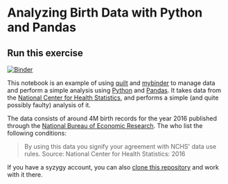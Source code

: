 # Analyzing Birth Data with Python and Pandas

## Run this exercise
[![Binder](https://mybinder.org/badge.svg)](https://mybinder.org/v2/gh/ianabc/birthData/master?filepath=BirthData.ipynb)

This notebook is an example of using [quilt](https://quiltdata.com/) and
[mybinder](https://mybinder.org/) to manage data and perform a simple analysis
using [Python](https://www.python.org/) and
[Pandas](https://pandas.pydata.org/). It takes data from the [National Center
for Health Statistics](http://www.nber.org/data/vital-statistics-natality-data.html),
and performs a simple (and quite possibly faulty) analysis of it.


The data consists of around 4M birth records for the year 2016 published
through the [National Bureau of Economic
Research](http://www.nber.org/data/vital-statistics-natality-data.html). The
who list the following conditions:

> By using this data you signify your agreement with NCHS' data use rules.
> Source: National Center for Health Statistics: 2016

If you have a syzygy account, you can also [clone this
repository](https://pims.syzygy.ca/jupyter/user-redirect/git-pull?repo=https://github.com/ianabc/BirthData&branch=master)
and work with it there.

